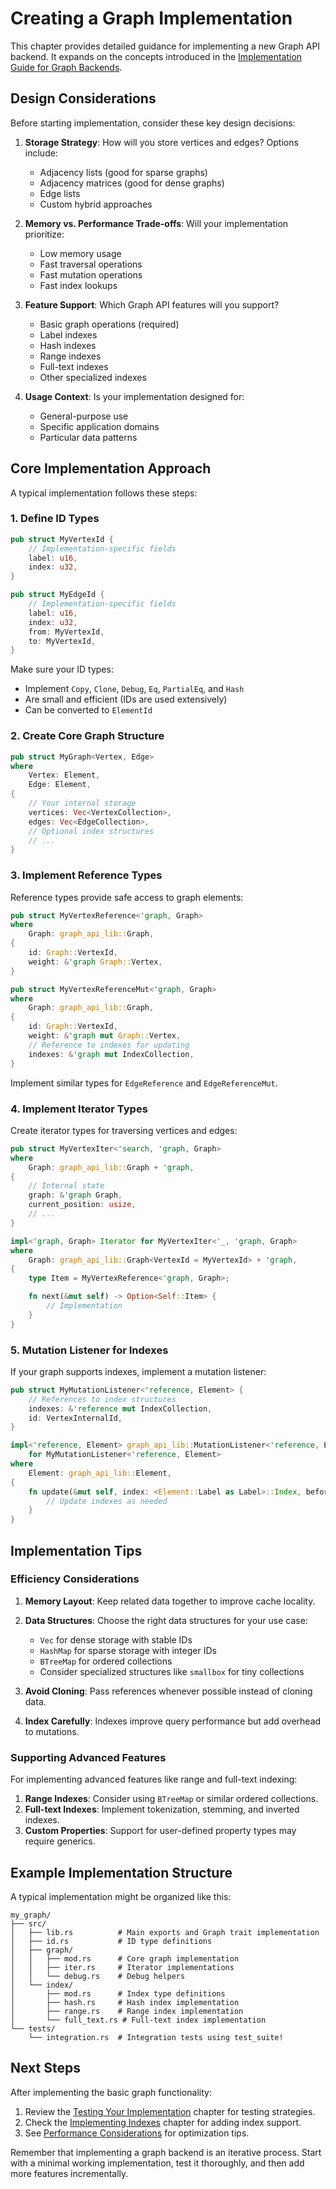 # Creating a Graph Implementation

This chapter provides detailed guidance for implementing a new Graph API backend. It expands on the concepts introduced in the [Implementation Guide for Graph Backends](./guides.md).

## Design Considerations

Before starting implementation, consider these key design decisions:

1. **Storage Strategy**: How will you store vertices and edges? Options include:
   - Adjacency lists (good for sparse graphs)
   - Adjacency matrices (good for dense graphs)
   - Edge lists
   - Custom hybrid approaches

2. **Memory vs. Performance Trade-offs**: Will your implementation prioritize:
   - Low memory usage
   - Fast traversal operations
   - Fast mutation operations
   - Fast index lookups

3. **Feature Support**: Which Graph API features will you support?
   - Basic graph operations (required)
   - Label indexes
   - Hash indexes
   - Range indexes
   - Full-text indexes
   - Other specialized indexes

4. **Usage Context**: Is your implementation designed for:
   - General-purpose use
   - Specific application domains
   - Particular data patterns

## Core Implementation Approach

A typical implementation follows these steps:

### 1. Define ID Types

```rust
pub struct MyVertexId {
    // Implementation-specific fields
    label: u16,
    index: u32,
}

pub struct MyEdgeId {
    // Implementation-specific fields
    label: u16,
    index: u32,
    from: MyVertexId,
    to: MyVertexId,
}
```

Make sure your ID types:
- Implement `Copy`, `Clone`, `Debug`, `Eq`, `PartialEq`, and `Hash`
- Are small and efficient (IDs are used extensively)
- Can be converted to `ElementId`

### 2. Create Core Graph Structure

```rust
pub struct MyGraph<Vertex, Edge>
where
    Vertex: Element,
    Edge: Element,
{
    // Your internal storage
    vertices: Vec<VertexCollection>,
    edges: Vec<EdgeCollection>,
    // Optional index structures
    // ...
}
```

### 3. Implement Reference Types

Reference types provide safe access to graph elements:

```rust
pub struct MyVertexReference<'graph, Graph>
where
    Graph: graph_api_lib::Graph,
{
    id: Graph::VertexId,
    weight: &'graph Graph::Vertex,
}

pub struct MyVertexReferenceMut<'graph, Graph>
where
    Graph: graph_api_lib::Graph,
{
    id: Graph::VertexId,
    weight: &'graph mut Graph::Vertex,
    // Reference to indexes for updating
    indexes: &'graph mut IndexCollection,
}
```

Implement similar types for `EdgeReference` and `EdgeReferenceMut`.

### 4. Implement Iterator Types

Create iterator types for traversing vertices and edges:

```rust
pub struct MyVertexIter<'search, 'graph, Graph>
where
    Graph: graph_api_lib::Graph + 'graph,
{
    // Internal state
    graph: &'graph Graph,
    current_position: usize,
    // ...
}

impl<'graph, Graph> Iterator for MyVertexIter<'_, 'graph, Graph>
where
    Graph: graph_api_lib::Graph<VertexId = MyVertexId> + 'graph,
{
    type Item = MyVertexReference<'graph, Graph>;

    fn next(&mut self) -> Option<Self::Item> {
        // Implementation
    }
}
```

### 5. Mutation Listener for Indexes

If your graph supports indexes, implement a mutation listener:

```rust
pub struct MyMutationListener<'reference, Element> {
    // References to index structures
    indexes: &'reference mut IndexCollection,
    id: VertexInternalId,
}

impl<'reference, Element> graph_api_lib::MutationListener<'reference, Element>
    for MyMutationListener<'reference, Element>
where
    Element: graph_api_lib::Element,
{
    fn update(&mut self, index: <Element::Label as Label>::Index, before: Value, after: Value) {
        // Update indexes as needed
    }
}
```

## Implementation Tips

### Efficiency Considerations

1. **Memory Layout**: Keep related data together to improve cache locality.
2. **Data Structures**: Choose the right data structures for your use case:
   - `Vec` for dense storage with stable IDs
   - `HashMap` for sparse storage with integer IDs
   - `BTreeMap` for ordered collections
   - Consider specialized structures like `smallbox` for tiny collections

3. **Avoid Cloning**: Pass references whenever possible instead of cloning data.
4. **Index Carefully**: Indexes improve query performance but add overhead to mutations.

### Supporting Advanced Features

For implementing advanced features like range and full-text indexing:

1. **Range Indexes**: Consider using `BTreeMap` or similar ordered collections.
2. **Full-text Indexes**: Implement tokenization, stemming, and inverted indexes.
3. **Custom Properties**: Support for user-defined property types may require generics.

## Example Implementation Structure

A typical implementation might be organized like this:

```
my_graph/
├── src/
│   ├── lib.rs          # Main exports and Graph trait implementation
│   ├── id.rs           # ID type definitions
│   ├── graph/
│   │   ├── mod.rs      # Core graph implementation
│   │   ├── iter.rs     # Iterator implementations
│   │   └── debug.rs    # Debug helpers
│   └── index/
│       ├── mod.rs      # Index type definitions
│       ├── hash.rs     # Hash index implementation
│       ├── range.rs    # Range index implementation
│       └── full_text.rs # Full-text index implementation
└── tests/
    └── integration.rs  # Integration tests using test_suite!
```

## Next Steps

After implementing the basic graph functionality:

1. Review the [Testing Your Implementation](./testing.md) chapter for testing strategies.
2. Check the [Implementing Indexes](./indexes.md) chapter for adding index support.
3. See [Performance Considerations](./performance.md) for optimization tips.

Remember that implementing a graph backend is an iterative process. Start with a minimal working implementation, test it thoroughly, and then add more features incrementally.